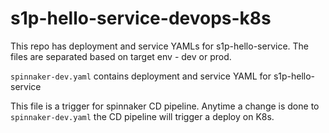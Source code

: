 # s1p-hello-service-devops-k8s

This repo has deployment and service YAMLs for s1p-hello-service.
The files are separated based on target env - dev or prod.

```spinnaker-dev.yaml``` contains deployment and service YAML for s1p-hello-service

This file is a trigger for spinnaker CD pipeline.
Anytime a change is done to ```spinnaker-dev.yaml``` the CD pipeline will trigger a deploy on K8s.


